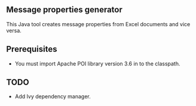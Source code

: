 Message properties generator
------

This Java tool creates message properties from Excel documents and vice versa.

Prerequisites
------
* You must import Apache POI library version 3.6 in to the classpath.

TODO
------
* Add Ivy dependency manager.
